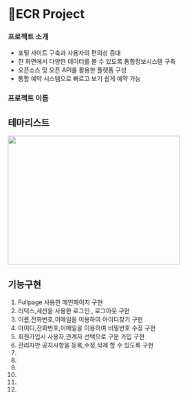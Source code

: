 <h1>🧩ECR Project</h1>

<h3>프로젝트 소개</h3>
<ul>
  <li>포털 사이트 구축과 사용자의 편의성 증대</li>
  <li>한 화면에서 다양한 데이터를 볼 수 있도록 통합정보시스템 구축</li>
  <li>오픈소스 및 오픈 API를 활용한 플랫폼 구성</li>
  <li>통합 예약 시스템으로 빠르고 보기 쉽게 예약 가능</li>
</ul>

<h3>프로젝트 이름</h3>
<h2>테마리스트</h2>
<img src="https://github.com/user-attachments/assets/bf493f1a-bc63-4cf3-8483-c24829b84d0c"  width="400px" height="300px">
<h2></h2>
<h2>기능구현</h2>
<ol>
  <li>Fullpage 사용한 메인페이지 구현</li>
  <li>리덕스,세션을 사용한 로그인 , 로그아웃  구현</li>
  <li>이름,전화번호,이메일을 이용하여 아이디찾기 구현</li>
  <li>아이디,전화번호,이메일을 이용하여 비밀번호 수정 구현</li>
  <li>회원가입시 사용자,관계자 선택으로 구분 가입 구현</li>
  <li>관리자만 공지사항을 등록,수정,삭제 할 수 있도록 구현</li>
  
  <li></li>
  <li></li>
  <li></li>
  <li></li>
  <li></li>
  <li></li>
</ol>

